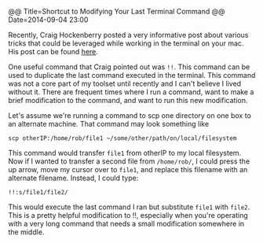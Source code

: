 @@ Title=Shortcut to Modifying Your Last Terminal Command
@@ Date=2014-09-04 23:00

[ch]: http://furbo.org/2014/09/03/the-terminal/

Recently, Craig Hockenberry posted a very informative post about various tricks that could be leveraged while working in the terminal on your mac. His post can be found [here][ch].  

One useful command that Craig pointed out was `!!`.  This command can be used to duplicate the last command executed in the terminal.  This command was not a core part of my toolset until recently and I can't believe I lived without it.  There are frequent times where I run a command, want to make a brief modification to the command, and want to run this new modification.  

Let's assume we're running a command to scp one directory on one box to an alternate machine.  That command may look something like
```
scp otherIP:/home/rob/file1 ~/some/other/path/on/local/filesystem
```
This command would transfer `file1` from otherIP to my local filesystem.  Now if I wanted to transfer a second file from `/home/rob/`, I could press the up arrow, move my cursor over to `file1`, and replace this filename with an alternate filename.  Instead, I could type:
```
!!:s/file1/file2/
```
This would execute the last command I ran but substitute `file1` with `file2`.  This is a pretty helpful modification to !!, especially when you're operating with a very long command that needs a small modification somewhere in the middle.
